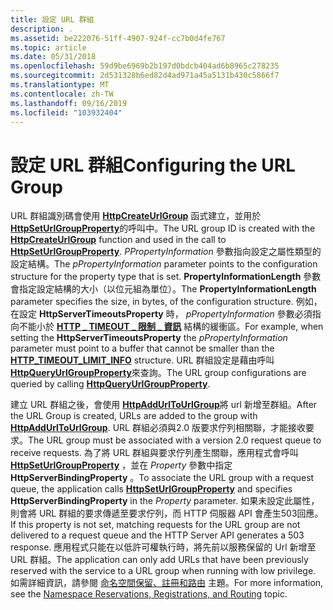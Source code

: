 ```yaml
---
title: 設定 URL 群組
description: .
ms.assetid: be222076-51ff-4907-924f-cc7b0d4fe767
ms.topic: article
ms.date: 05/31/2018
ms.openlocfilehash: 59d9be6969b2b197d0bdcb404ad6b8965c278235
ms.sourcegitcommit: 2d531328b6ed82d4ad971a45a5131b430c5866f7
ms.translationtype: MT
ms.contentlocale: zh-TW
ms.lasthandoff: 09/16/2019
ms.locfileid: "103932404"
---
```

# <a name="configuring-the-url-group"></a><span data-ttu-id="714b9-103">設定 URL 群組</span><span class="sxs-lookup"><span data-stu-id="714b9-103">Configuring the URL Group</span></span>

<span data-ttu-id="714b9-104">URL 群組識別碼會使用 [**HttpCreateUrlGroup**](/windows/desktop/api/Http/nf-http-httpcreateurlgroup) 函式建立，並用於 [**HttpSetUrlGroupProperty**](/windows/desktop/api/Http/nf-http-httpseturlgroupproperty)的呼叫中。</span><span class="sxs-lookup"><span data-stu-id="714b9-104">The URL group ID is created with the [**HttpCreateUrlGroup**](/windows/desktop/api/Http/nf-http-httpcreateurlgroup) function and used in the call to [**HttpSetUrlGroupProperty**](/windows/desktop/api/Http/nf-http-httpseturlgroupproperty).</span></span> <span data-ttu-id="714b9-105">*PPropertyInformation* 參數指向設定之屬性類型的設定結構。</span><span class="sxs-lookup"><span data-stu-id="714b9-105">The *pPropertyInformation* parameter points to the configuration structure for the property type that is set.</span></span> <span data-ttu-id="714b9-106">**PropertyInformationLength** 參數會指定設定結構的大小（以位元組為單位）。</span><span class="sxs-lookup"><span data-stu-id="714b9-106">The **PropertyInformationLength** parameter specifies the size, in bytes, of the configuration structure.</span></span> <span data-ttu-id="714b9-107">例如，在設定 **HttpServerTimeoutsProperty** 時， *pPropertyInformation* 參數必須指向不能小於 [**HTTP \_ TIMEOUT \_ 限制 \_ 資訊**](/windows/desktop/api/Http/ns-http-http_timeout_limit_info) 結構的緩衝區。</span><span class="sxs-lookup"><span data-stu-id="714b9-107">For example, when setting the **HttpServerTimeoutsProperty** the *pPropertyInformation* parameter must point to a buffer that cannot be smaller than the [**HTTP\_TIMEOUT\_LIMIT\_INFO**](/windows/desktop/api/Http/ns-http-http_timeout_limit_info) structure.</span></span> <span data-ttu-id="714b9-108">URL 群組設定是藉由呼叫 [**HttpQueryUrlGroupProperty**](/windows/desktop/api/Http/nf-http-httpqueryurlgroupproperty)來查詢。</span><span class="sxs-lookup"><span data-stu-id="714b9-108">The URL group configurations are queried by calling [**HttpQueryUrlGroupProperty**](/windows/desktop/api/Http/nf-http-httpqueryurlgroupproperty).</span></span>

<span data-ttu-id="714b9-109">建立 URL 群組之後，會使用 [**HttpAddUrlToUrlGroup**](/windows/desktop/api/Http/nf-http-httpaddurltourlgroup)將 url 新增至群組。</span><span class="sxs-lookup"><span data-stu-id="714b9-109">After the URL Group is created, URLs are added to the group with [**HttpAddUrlToUrlGroup**](/windows/desktop/api/Http/nf-http-httpaddurltourlgroup).</span></span> <span data-ttu-id="714b9-110">URL 群組必須與2.0 版要求佇列相關聯，才能接收要求。</span><span class="sxs-lookup"><span data-stu-id="714b9-110">The URL group must be associated with a version 2.0 request queue to receive requests.</span></span> <span data-ttu-id="714b9-111">為了將 URL 群組與要求佇列產生關聯，應用程式會呼叫 [**HttpSetUrlGroupProperty**](/windows/desktop/api/Http/nf-http-httpseturlgroupproperty) ，並在 *Property* 參數中指定 **HttpServerBindingProperty** 。</span><span class="sxs-lookup"><span data-stu-id="714b9-111">To associate the URL group with a request queue, the application calls [**HttpSetUrlGroupProperty**](/windows/desktop/api/Http/nf-http-httpseturlgroupproperty) and specifies **HttpServerBindingProperty** in the *Property* parameter.</span></span> <span data-ttu-id="714b9-112">如果未設定此屬性，則會將 URL 群組的要求傳遞至要求佇列，而 HTTP 伺服器 API 會產生503回應。</span><span class="sxs-lookup"><span data-stu-id="714b9-112">If this property is not set, matching requests for the URL group are not delivered to a request queue and the HTTP Server API generates a 503 response.</span></span> <span data-ttu-id="714b9-113">應用程式只能在以低許可權執行時，將先前以服務保留的 Url 新增至 URL 群組。</span><span class="sxs-lookup"><span data-stu-id="714b9-113">The application can only add URLs that have been previously reserved with the service to a URL group when running with low privilege.</span></span> <span data-ttu-id="714b9-114">如需詳細資訊，請參閱 [命名空間保留、註冊和路由](namespace-reservations-registrations-and-routing.md) 主題。</span><span class="sxs-lookup"><span data-stu-id="714b9-114">For more information, see the [Namespace Reservations, Registrations, and Routing](namespace-reservations-registrations-and-routing.md) topic.</span></span>

 

 




